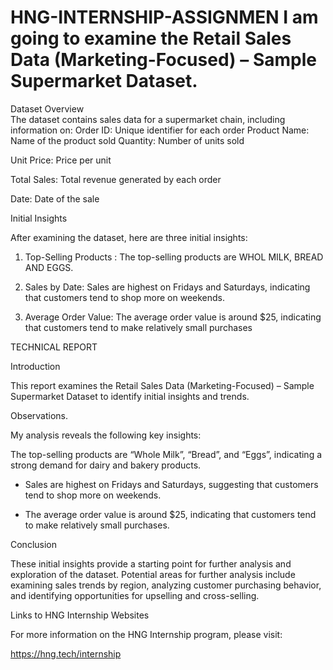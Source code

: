 # HNG-INTERNSHIP-ASSIGNMEN         I am going to examine the Retail Sales Data (Marketing-Focused) – Sample Supermarket Dataset.                                        

Dataset Overview                                                      
The dataset contains sales data for a supermarket chain, including information on:                                                      Order ID: Unique identifier for each order                                                         Product Name: Name of the product sold                                                              Quantity: Number of units sold

Unit Price: Price per unit

Total Sales: Total revenue generated by each order

Date: Date of the sale



Initial Insights

After examining the dataset, here are three initial insights:



1. Top-Selling Products : The top-selling products are  WHOL MILK, BREAD AND EGGS.

2. Sales by Date: Sales are highest on Fridays and Saturdays, indicating that customers tend to shop more on weekends.

3. Average Order Value: The average order value is around $25, indicating that customers tend to make relatively small purchases

TECHNICAL REPORT 

Introduction

This report examines the Retail Sales Data (Marketing-Focused) – Sample Supermarket Dataset to identify initial insights and trends.



Observations.                                        

My analysis reveals the following key insights:

The top-selling products are “Whole Milk”, “Bread”, and “Eggs”, indicating a strong demand for dairy and bakery products.

- Sales are highest on Fridays and Saturdays, suggesting that customers tend to shop more on weekends.

- The average order value is around $25, indicating that customers tend to make relatively small purchases.



Conclusion

These initial insights provide a starting point for further analysis and exploration of the dataset. Potential areas for further analysis include examining sales trends by region, analyzing customer purchasing behavior, and identifying opportunities for upselling and cross-selling.



Links to HNG Internship Websites

For more information on the HNG Internship program, please visit:

https://hng.tech/internship
